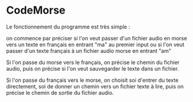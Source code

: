 # CodeMorse

Le fonctionnement du programme est très simple : 

on commence par préciser si l'on veut passer d'un fichier audio en morse vers un texte en français en entrant "ma" au premier input ou si l'on veut passer d'un texte français à un fichier audio morse en entrant "am"

Si l'on passe du morse vers le français, on précise le chemin du fichier audio, puis on précise si l'on veut sauvegarder le texte dans un fichier.

Si l'on passe du français vers le morse, on choisit soi d'entrer du texte directement, soi de donner un chemin vers un fichier texte à lire, puis on précise le chemin de sortie du fichier audio.
